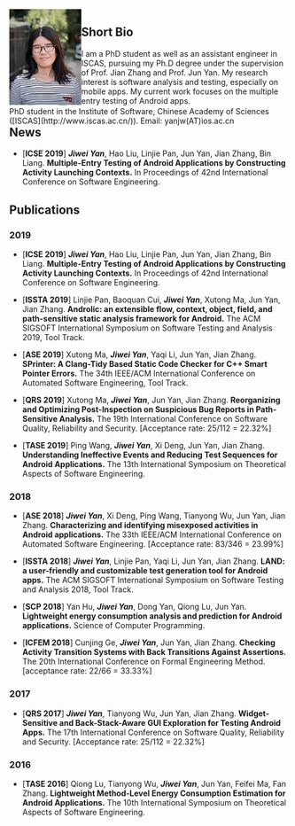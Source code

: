 <body>
<div style="float:left;">
<img src="myPic.jpg">
</div>
<div style="float:left;">
PhD student in the Institute of Software, Chinese Academy of Sciences ([ISCAS](http://www.iscas.ac.cn/)).
Email: yanjw(AT)ios.ac.cn
</div>
</body>

## Short Bio
I am a PhD student as well as an assistant engineer in ISCAS, pursuing my Ph.D degree under the supervision of Prof. Jian Zhang and Prof. Jun Yan.
My research interest is software analysis and testing, especially on mobile apps. 
My current work focuses on the multiple entry testing of Android apps.

## News
* \[**ICSE 2019**\] ***Jiwei Yan***, Hao Liu, Linjie Pan, Jun Yan, Jian Zhang, Bin Liang.
**Multiple-Entry Testing of Android Applications by Constructing Activity Launching Contexts.**
In Proceedings of 42nd International Conference on Software Engineering. 

## Publications
### 2019

* \[**ICSE 2019**\] ***Jiwei Yan***, Hao Liu, Linjie Pan, Jun Yan, Jian Zhang, Bin Liang.
**Multiple-Entry Testing of Android Applications by Constructing Activity Launching Contexts.**
In Proceedings of 42nd International Conference on Software Engineering. 

* \[**ISSTA 2019**\] Linjie Pan, Baoquan Cui, ***Jiwei Yan***, Xutong Ma, Jun Yan, Jian Zhang.
**Androlic: an extensible flow, context, object, field, and path-sensitive static analysis framework for Android.**
The ACM SIGSOFT International Symposium on Software Testing and Analysis 2019, Tool Track.

* \[**ASE 2019**\] Xutong Ma, ***Jiwei Yan***, Yaqi Li, Jun Yan, Jian Zhang.
**SPrinter: A Clang-Tidy Based Static Code Checker for C++ Smart Pointer Errors.**
The 34th IEEE/ACM International Conference on Automated Software Engineering, Tool Track.

* \[**QRS 2019**\] Xutong Ma, ***Jiwei Yan***, Jun Yan, Jian Zhang.
**Reorganizing and Optimizing Post-Inspection on Suspicious Bug Reports in Path-Sensitive Analysis.**
The 19th International Conference on Software Quality, Reliability and Security. \[Acceptance rate: 25/112 = 22.32%\] 

* \[**TASE 2019**\] Ping Wang, ***Jiwei Yan***, Xi Deng, Jun Yan, Jian Zhang.
**Understanding Ineffective Events and Reducing Test Sequences for Android Applications.**
The 13th International Symposium on Theoretical Aspects of Software Engineering.

### 2018

* \[**ASE 2018**\] ***Jiwei Yan***, Xi Deng, Ping Wang, Tianyong Wu, Jun Yan, Jian Zhang.
**Characterizing and identifying misexposed activities in Android applications.** 
The 33th IEEE/ACM International Conference on Automated Software Engineering. \[Acceptance rate: 83/346 = 23.99%\] 

* \[**ISSTA 2018**\] ***Jiwei Yan***, Linjie Pan, Yaqi Li, Jun Yan, Jian Zhang.
**LAND: a user-friendly and customizable test generation tool for Android apps.**
The ACM SIGSOFT International Symposium on Software Testing and Analysis 2018, Tool Track.

* \[**SCP 2018**\] Yan Hu, ***Jiwei Yan***, Dong Yan, Qiong Lu, Jun Yan.
**Lightweight energy consumption analysis and prediction for Android applications.** 
Science of Computer Programming.

* \[**ICFEM 2018**\] Cunjing Ge, ***Jiwei Yan***, Jun Yan, Jian Zhang.
**Checking Activity Transition Systems with Back Transitions Against Assertions.**
The 20th International Conference on Formal Engineering Method. \[acceptance rate: 22/66 = 33.33%\] 

### 2017

* \[**QRS 2017**\] ***Jiwei Yan***, Tianyong Wu, Jun Yan, Jian Zhang.
**Widget-Sensitive and Back-Stack-Aware GUI Exploration for Testing Android Apps.**
The 17th International Conference on Software Quality, Reliability and Security. \[Acceptance rate: 25/112 = 22.32%\] 

### 2016

* \[**TASE 2016**\] Qiong Lu, Tianyong Wu, ***Jiwei Yan***, Jun Yan, Feifei Ma, Fan Zhang.
**Lightweight Method-Level Energy Consumption Estimation for Android Applications.**
The 10th International Symposium on Theoretical Aspects of Software Engineering.

<div style='display: none'>
Honors and Awards 
Academic Services 
Teaching Experiences
</div>
